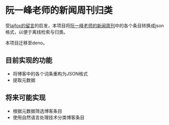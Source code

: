 # 阮一峰老师的新闻周刊归类
受[lajfox的留言](http://www.ruanyifeng.com/blog/2019/05/weekly-issue-55.html#comment-411176)的启发，本项目将[阮一峰老师的新闻周刊](https://github.com/ruanyf/weekly)中的各个条目转换成json格式，以便于离线检索与归类。

本项目迁移至deno。

## 目前实现的功能
- 将博客中的各个词条重构为JSON格式
- 提取元数据

## 将来可能实现
- 根据元数据筛选博客条目
- 使用自然语言处理技术分类博客条目